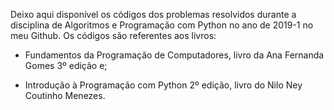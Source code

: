 Deixo aqui disponível os códigos dos problemas resolvidos durante a disciplina de Algoritmos e Programação com Python 
no ano de 2019-1 no meu Github. Os códigos são referentes aos livros:

- Fundamentos da Programação de Computadores, livro da Ana Fernanda Gomes 3º edição e;  

- Introdução à Programação com Python 2º edição, livro do Nilo Ney Coutinho Menezes. 

